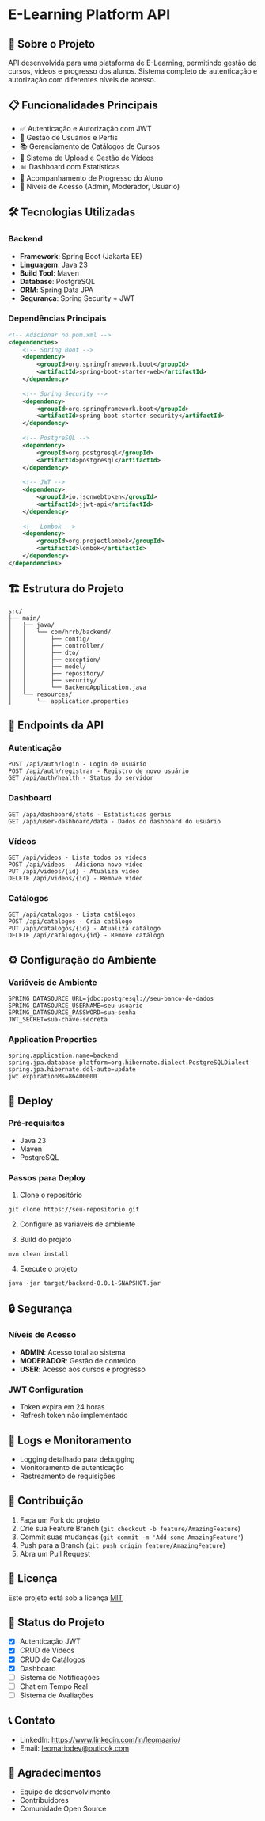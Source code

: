 # E-Learning Platform API

## 🚀 Sobre o Projeto
API desenvolvida para uma plataforma de E-Learning, permitindo gestão de cursos, vídeos e progresso dos alunos. Sistema completo de autenticação e autorização com diferentes níveis de acesso.

## 📋 Funcionalidades Principais

- ✅ Autenticação e Autorização com JWT
- 👤 Gestão de Usuários e Perfis
- 📚 Gerenciamento de Catálogos de Cursos
- 🎥 Sistema de Upload e Gestão de Vídeos
- 📊 Dashboard com Estatísticas
- 📝 Acompanhamento de Progresso do Aluno
- 🔐 Níveis de Acesso (Admin, Moderador, Usuário)

## 🛠️ Tecnologias Utilizadas

### Backend
- **Framework**: Spring Boot (Jakarta EE)
- **Linguagem**: Java 23
- **Build Tool**: Maven
- **Database**: PostgreSQL
- **ORM**: Spring Data JPA
- **Segurança**: Spring Security + JWT

### Dependências Principais
```xml
<!-- Adicionar no pom.xml -->
<dependencies>
    <!-- Spring Boot -->
    <dependency>
        <groupId>org.springframework.boot</groupId>
        <artifactId>spring-boot-starter-web</artifactId>
    </dependency>
    
    <!-- Spring Security -->
    <dependency>
        <groupId>org.springframework.boot</groupId>
        <artifactId>spring-boot-starter-security</artifactId>
    </dependency>
    
    <!-- PostgreSQL -->
    <dependency>
        <groupId>org.postgresql</groupId>
        <artifactId>postgresql</artifactId>
    </dependency>
    
    <!-- JWT -->
    <dependency>
        <groupId>io.jsonwebtoken</groupId>
        <artifactId>jjwt-api</artifactId>
    </dependency>
    
    <!-- Lombok -->
    <dependency>
        <groupId>org.projectlombok</groupId>
        <artifactId>lombok</artifactId>
    </dependency>
</dependencies>
```


## 🏗️ Estrutura do Projeto
```
src/
├── main/
│   ├── java/
│   │   └── com/hrrb/backend/
│   │       ├── config/
│   │       ├── controller/
│   │       ├── dto/
│   │       ├── exception/
│   │       ├── model/
│   │       ├── repository/
│   │       ├── security/
│   │       └── BackendApplication.java
│   └── resources/
│       └── application.properties
```


## 🔐 Endpoints da API

### Autenticação
```
POST /api/auth/login - Login de usuário
POST /api/auth/registrar - Registro de novo usuário
GET /api/auth/health - Status do servidor
```


### Dashboard
```
GET /api/dashboard/stats - Estatísticas gerais
GET /api/user-dashboard/data - Dados do dashboard do usuário
```


### Vídeos
```
GET /api/videos - Lista todos os vídeos
POST /api/videos - Adiciona novo vídeo
PUT /api/videos/{id} - Atualiza vídeo
DELETE /api/videos/{id} - Remove vídeo
```


### Catálogos
```
GET /api/catalogos - Lista catálogos
POST /api/catalogos - Cria catálogo
PUT /api/catalogos/{id} - Atualiza catálogo
DELETE /api/catalogos/{id} - Remove catálogo
```


## ⚙️ Configuração do Ambiente

### Variáveis de Ambiente
```properties
SPRING_DATASOURCE_URL=jdbc:postgresql://seu-banco-de-dados
SPRING_DATASOURCE_USERNAME=seu-usuario
SPRING_DATASOURCE_PASSWORD=sua-senha
JWT_SECRET=sua-chave-secreta
```


### Application Properties
```properties
spring.application.name=backend
spring.jpa.database-platform=org.hibernate.dialect.PostgreSQLDialect
spring.jpa.hibernate.ddl-auto=update
jwt.expirationMs=86400000
```


## 🚀 Deploy

### Pré-requisitos
- Java 23
- Maven
- PostgreSQL

### Passos para Deploy
1. Clone o repositório
```shell script
git clone https://seu-repositorio.git
```


2. Configure as variáveis de ambiente

3. Build do projeto
```shell script
mvn clean install
```


4. Execute o projeto
```shell script
java -jar target/backend-0.0.1-SNAPSHOT.jar
```


## 🔒 Segurança

### Níveis de Acesso
- **ADMIN**: Acesso total ao sistema
- **MODERADOR**: Gestão de conteúdo
- **USER**: Acesso aos cursos e progresso

### JWT Configuration
- Token expira em 24 horas
- Refresh token não implementado

## 📝 Logs e Monitoramento
- Logging detalhado para debugging
- Monitoramento de autenticação
- Rastreamento de requisições

## 🤝 Contribuição
1. Faça um Fork do projeto
2. Crie sua Feature Branch (`git checkout -b feature/AmazingFeature`)
3. Commit suas mudanças (`git commit -m 'Add some AmazingFeature'`)
4. Push para a Branch (`git push origin feature/AmazingFeature`)
5. Abra um Pull Request

## 📄 Licença
Este projeto está sob a licença [MIT](LICENSE.md)

## 🎯 Status do Projeto
- [x] Autenticação JWT
- [x] CRUD de Vídeos
- [x] CRUD de Catálogos
- [x] Dashboard
- [ ] Sistema de Notificações
- [ ] Chat em Tempo Real
- [ ] Sistema de Avaliações

## 📞 Contato
- LinkedIn: https://www.linkedin.com/in/leomaario/
- Email: leomariodev@outlook.com

## 🙏 Agradecimentos
- Equipe de desenvolvimento
- Contribuidores
- Comunidade Open Source

